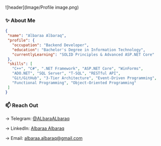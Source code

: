 ![header](Image/Profile image.png)
### ✨ About Me
```json
{
 "name": "Albaraa Albaraq",
 "profile": {
   "occupation": "Backend Developer",
   "education": "Bachelor's Degree in Information Technology",
   "currentlyLearning": "SOLID Principles & Advanced ASP.NET Core"
 },
 "skills": [
   "C++", "C#", ".NET Framework", "ASP.NET Core", "WinForms",
   "ADO.NET", "SQL Server", "T-SQL", "RESTful API",
   "Git/GitHub", "3-Tier Architecture", "Event-Driven Programming",
   "Functional Programming", "Object-Oriented Programming"
 ]
}
```
### 📫 Reach Out 
→ Telegram: [@ALbaraALbaraq](https://t.me/ALbaraALbaraq)

→ LinkedIn: [Albaraa Albaraq](linkedin.com/in/albaraa-albaraq-6ba098386)

→ Email: albaraa.albaraq@gmail.com

